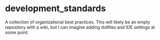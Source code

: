 development_standards
=====================

A collection of organizational best practices. This will likely be an empty repository with a wiki, but I can imagine adding dotfiles and IDE settings at some point. 
